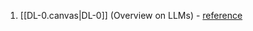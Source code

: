 1. [[DL-0.canvas|DL-0]] (Overview on LLMs) -  [reference](https://youtu.be/LPZh9BOjkQs?si=LK-C3mmSutFHgenr)